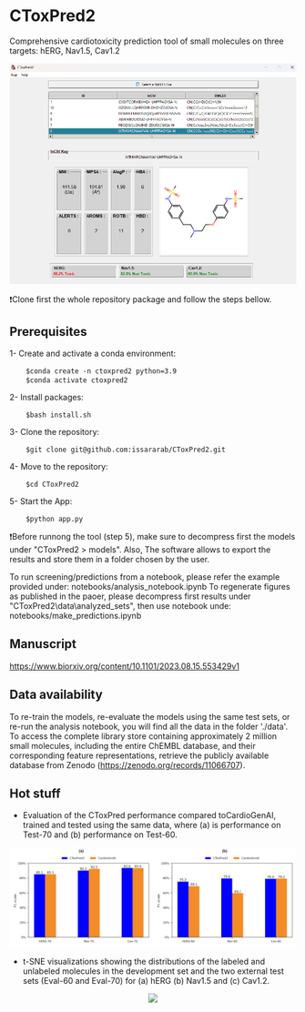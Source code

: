 # CToxPred2
Comprehensive cardiotoxicity prediction tool of small molecules on three targets: hERG, Nav1.5, Cav1.2


<p align="center">
	<img src="img/GUI.png" />
</p>


:exclamation:Clone first the whole repository package and follow the steps bellow.

## Prerequisites
1- Create and activate a conda environment:

		$conda create -n ctoxpred2 python=3.9
		$conda activate ctoxpred2

2- Install packages:

		$bash install.sh

3- Clone the repository: 

		$git clone git@github.com:issararab/CToxPred2.git

4- Move to the repository:

		$cd CToxPred2

5- Start the App:

		$python app.py
  
:exclamation:Before runnong the tool (step 5), make sure to decompress first the models under "CToxPred2 > models". Also, The software allows to export the results and store them in a folder chosen by the user.

To run screening/predictions from a notebook, please refer the example provided under: notebooks/analysis_notebook.ipynb 
To regenerate figures as published in the paoer, please decompress first results under "CToxPred2\data\analyzed_sets", then use notebook unde: notebooks/make_predictions.ipynb



## Manuscript

https://www.biorxiv.org/content/10.1101/2023.08.15.553429v1

## Data availability

To re-train the models, re-evaluate the models using the same test sets, or re-run the analysis notebook, you will find all the data in the folder './data'.
To access the complete library store containing approximately 2 million small molecules, including the entire ChEMBL database, and their corresponding feature representations, retrieve the publicly available database from Zenodo (https://zenodo.org/records/11066707).

## Hot stuff

- Evaluation of the CToxPred performance compared toCardioGenAI, trained and tested using the same data, where (a) is performance on Test-70 and (b) performance on Test-60. 
<p align="center">
	<img src="notebooks/figures/CToxpred_vs_CardioGenAI.png" />
</p>

- t-SNE visualizations showing the distributions of the labeled and unlabeled molecules in the development set and the two external test sets (Eval-60 and Eval-70) for (a) hERG (b) Nav1.5 and (c) Cav1.2.
<p align="center">
	<img src="notebooks/figures/TSNE.png" />
</p>

